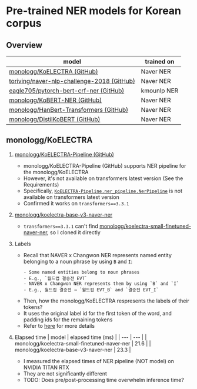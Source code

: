 # Pre-trained NER models for Korean corpus

## Overview

| model | trained on |
| --- | --- |
| [monologg/KoELECTRA (GitHub)](https://github.com/monologg/KoELECTRA) | Naver NER |
| [toriving/naver-nlp-challenge-2018 (GitHub)](https://github.com/toriving/naver-nlp-challenge-2018) | Naver NER |
| [eagle705/pytorch-bert-crf-ner (GitHub)](https://github.com/eagle705/pytorch-bert-crf-ner) | kmounlp NER |
| [monologg/KoBERT-NER (GitHub)](https://github.com/monologg/KoBERT-NER) | Naver NER |
| [monologg/HanBert-Transformers (GitHub)](https://github.com/monologg/HanBert-Transformers) | Naver NER |
| [monologg/DistilKoBERT (GitHub)](https://github.com/monologg/DistilKoBERT) | Naver NER |

## monologg/KoELECTRA

1. [monologg/KoELECTRA-Pipeline (GitHub)](https://github.com/monologg/KoELECTRA-Pipeline)
    - monologg/KoELECTRA-Pipeline (GitHub) supports NER pipeline for the monologg/KoELECTRA
    - However, it's not available on transformers latest version (See the Requirements)
    - Specifically, [`KoELECTRA-Pipeline.ner_pipeline.NerPipeline`](https://github.com/monologg/KoELECTRA-Pipeline/blob/65f465419d0fffcac2c8df709dc57bf671dc39cd/ner_pipeline.py#L110) is not available on transformers latest version
    - Confirmed it works on `transformers==3.3.1`

2. [monologg/koelectra-base-v3-naver-ner](https://huggingface.co/monologg/koelectra-base-v3-naver-ner)
    - `transformers==3.3.1` can't find [monologg/koelectra-small-finetuned-naver-ner](https://huggingface.co/monologg/koelectra-base-v3-naver-ner), so I cloned it directly

3. Labels
    - Recall that NAVER x Changwon NER represents named entity belonging to a noun phrase by using `B` and `I`:
        ```
        - Some named entities belong to noun phrases
        - E.g., `월드컵 결승전 EVT`
        - NAVER x Changwon NER represents them by using `B` and `I`
        - E.g., 월드컵 결승전 → `월드컵 EVT_B` and `결승전 EVT_I`
        ```
    - Then, how the monologg/KoELECTRA respresents the labels of their tokens?
    - It uses the original label id for the first token of the word, and padding ids for the remaining tokens
    - Refer to [here](https://github.com/monologg/KoELECTRA/blob/024fbdd600e653b6e4bdfc64ceec84181b5ce6c4/finetune/processor/ner.py#L82) for more details
    
4. Elapsed time
    | model | elapsed time (ms) |
    | --- | --- |
    | monologg/koelectra-small-finetuned-naver-ner | 21.6 |
    | monologg/koelectra-base-v3-naver-ner | 23.3 |

    - I measured the elapsed times of NER pipeline (NOT model) on NVIDIA TITAN RTX
    - They are not significantly different
    - TODO: Does pre/post-processing time overwhelm inference time?